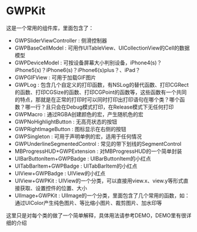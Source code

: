 # GWPKit
这是一个常用的组件库，里面包含了：
* GWPSliderViewController       : 侧滑控制器
* GWPBaseCellModel              : 可用作UITableView、UICollectionView的Cell的数据模型
* GWPDeviceModel                : 可按设备屏幕大小判别设备，iPhone4(s)？iPhone5(s)？iPhone6(s)？iPhone6(s)plus？、iPad？
* GWPGIFView                    : 可用于加载GIF图片
* GWPLog                        : 包含几个自定义的打印函数，有NSLog的替代函数、打印CGRect的函数、打印CGSize的函数、打印CGPoint的函数等，这些函数有一个共同的特点，那就是在正常的打印时可以同时打印出打印语句在哪个类？哪个函数？哪一行？且只会在Debug模式打印，在Release模式下无任何打印
* GWPMacro                      : 通过RGBA创建颜色的宏，产生随机色的宏
* GWPNoHighlightButton          : 无高亮状态的按钮
* GWPRightImageButton           : 图标显示在右侧的按钮
* GWPSingleton                  : 可用于声明单例的宏，适用于任何情况
* GWPUnderlineSegmentedControl  : 常见的带下划线的SegmentControl
* MBProgressHUD+GWPExtension    : 对MBProgressHUD的一个简单封装
* UIBarButtonItem+GWPBadge      : UIBarButtonItem的小红点
* UITabBarItem+GWPBadge         : UITabBarItem的小红点
* UIView+GWPBadge               : UIView的小红点
* UIView+GWPKit                 : UIView的一个分类，可以直接用view.x、view.y等形式直接获取、设置控件的位置、大小
* UIImage+GWPKit                : UIImage的一个分类，里面包含了几个常用的函数，如：通过UIColor产生纯色图片、等比缩小图片、裁剪图片、加水印等


这里只是对每个类的做了一个简单解释，具体用法请参考DEMO，DEMO里有很详细的介绍

